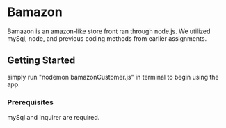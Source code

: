# Bamazon

Bamazon is an amazon-like store front ran through node.js. We utilized mySql, node, and previous coding methods from earlier assignments. 

## Getting Started

simply run "nodemon bamazonCustomer.js" in terminal to begin using the app. 

### Prerequisites

mySql and Inquirer are required.